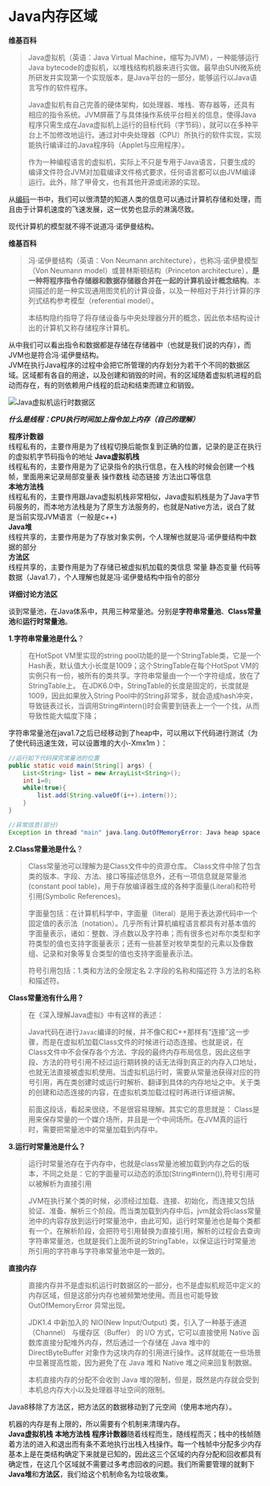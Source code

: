 # Java内存区域
**维基百科**  

> Java虚拟机（英语：Java Virtual Machine，缩写为JVM），一种能够运行Java bytecode的虚拟机，以堆栈结构机器来进行实做。最早由SUN微系统所研发并实现第一个实现版本，是Java平台的一部分，能够运行以Java语言写作的软件程序。
> 
> Java虚拟机有自己完善的硬体架构，如处理器、堆栈、寄存器等，还具有相应的指令系统。JVM屏蔽了与具体操作系统平台相关的信息，使得Java程序只需生成在Java虚拟机上运行的目标代码（字节码），就可以在多种平台上不加修改地运行。通过对中央处理器（CPU）所执行的软件实现，实现能执行编译过的Java程序码（Applet与应用程序）。
> 
> 作为一种编程语言的虚拟机，实际上不只是专用于Java语言，只要生成的编译文件符合JVM对加载编译文件格式要求，任何语言都可以由JVM编译运行。此外，除了甲骨文，也有其他开源或闭源的实现。  

从[编码](https://book.douban.com/subject/4822685/)一书中，我们可以很清楚的知道人类的信息可以通过计算机存储和处理，而且由于计算机速度的飞速发展，这一优势也显示的淋漓尽致。

现代计算机的模型就不得不说道冯·诺伊曼结构。

**维基百科** 

> 冯·诺伊曼结构（英语：Von Neumann architecture），也称冯·诺伊曼模型（Von Neumann model）或普林斯顿结构（Princeton architecture），**是一种将程序指令存储器和数据存储器合并在一起的计算机设计概念结构**。本词描述的是一种实现通用图灵机的计算设备，以及一种相对于并行计算的序列式结构参考模型（referential model）。
> 
> 本结构隐约指导了将存储设备与中央处理器分开的概念，因此依本结构设计出的计算机又称存储程序计算机。

从中我们可以看出指令和数据都是存储在存储器中（也就是我们说的内存），而JVM也是符合冯·诺伊曼结构。  
JVM在执行Java程序的过程中会把它所管理的内存划分为若干个不同的数据区域。区域都有各自的用途，以及创建和销毁的时间，有的区域随着虚拟机进程的启动而存在，有的则依赖用户线程的启动和结束而建立和销毁。  

![Java虚拟机运行时数据区](http://images2017.cnblogs.com/blog/632650/201709/632650-20170920231114712-718663561.png)

***什么是线程：CPU执行时间加上指令加上内存（自己的理解）***

**程序计数器**  
线程私有的，主要作用是为了线程切换后能恢复到正确的位置，记录的是正在执行的虚拟机字节码指令的地址
**Java虚拟机栈**  
线程私有的，主要作用是为了记录指令的执行信息，在入栈的时候会创建一个栈帧，里面用来记录局部变量表 操作数栈 动态链接 方法出口等信息  
**本地方法栈**   
线程私有的，主要作用跟Java虚拟机栈非常相似，Java虚拟机栈是为了Java字节码服务的，而本地方法栈是为了原生方法服务的，也就是Native方法，说白了就是当前实现JVM语言（一般是c++)  
**Java堆**  
线程共享的，主要作用是为了存放对象实例，个人理解也就是冯·诺伊曼结构中数据的部分  
**方法区**  
线程共享的，主要作用是为了存储已被虚拟机加载的类信息 常量 静态变量 代码等数据（Java1.7），个人理解也就是冯·诺伊曼结构中指令的部分 

**详细讨论方法区**  

谈到常量池，在Java体系中，共用三种常量池。分别是**字符串常量池**、**Class常量池**和**运行时常量池**。

**1.字符串常量池是什么**？

> 在HotSpot VM里实现的string pool功能的是一个StringTable类，它是一个Hash表，默认值大小长度是1009；这个StringTable在每个HotSpot VM的实例只有一份，被所有的类共享。字符串常量由一个一个字符组成，放在了StringTable上。
> 在JDK6.0中，StringTable的长度是固定的，长度就是1009，因此如果放入String Pool中的String非常多，就会造成hash冲突，导致链表过长，当调用String#intern()时会需要到链表上一个一个找，从而导致性能大幅度下降；

字符串常量池在java1.7之后已经移动到了heap中，可以用以下代码进行测试（为了使代码迅速生效，可以设置堆的大小-Xmx1m ）：

```java
//运行如下代码探究常量池的位置  
public static void main(String[] args) {
    List<String> list = new ArrayList<String>();
    int i=0;
    while(true){
        list.add(String.valueOf(i++).intern());
    }
}

//异常信息(部分)
Exception in thread "main" java.lang.OutOfMemoryError: Java heap space  
```

**2.Class常量池是什么**？

> Class常量池可以理解为是Class文件中的资源仓库。 Class文件中除了包含类的版本、字段、方法、接口等描述信息外，还有一项信息就是常量池(constant pool table)，用于存放编译器生成的各种字面量(Literal)和符号引用(Symbolic References)。
>
> 字面量包括：在计算机科学中，字面量（literal）是用于表达源代码中一个固定值的表示法（notation）。几乎所有计算机编程语言都具有对基本值的字面量表示，诸如：整数、浮点数以及字符串；而有很多也对布尔类型和字符类型的值也支持字面量表示；还有一些甚至对枚举类型的元素以及像数组、记录和对象等复合类型的值也支持字面量表示法。
>
> 符号引用包括：1.类和方法的全限定名 2.字段的名称和描述符 3.方法的名称和描述符。

**Class常量池有什么用？**

> 在《深入理解Java虚拟》中有这样的表述：
>
> Java代码在进行`Javac`编译的时候，并不像C和C++那样有“连接”这一步骤，而是在虚拟机加载Class文件的时候进行动态连接。也就是说，在Class文件中不会保存各个方法、字段的最终内存布局信息，因此这些字段、方法的符号引用不经过运行期转换的话无法得到真正的内存入口地址，也就无法直接被虚拟机使用。当虚拟机运行时，需要从常量池获得对应的符号引用，再在类创建时或运行时解析、翻译到具体的内存地址之中。关于类的创建和动态连接的内容，在虚拟机类加载过程时再进行详细讲解。
>
> 前面这段话，看起来很绕，不是很容易理解。其实它的意思就是： Class是用来保存常量的一个媒介场所，并且是一个中间场所。在JVM真的运行时，需要把常量池中的常量加载到内存中。

**3.运行时常量池是什么？**

> 运行时常量池存在于内存中，也就是class常量池被加载到内存之后的版本，不同之处是：它的字面量可以动态的添加(String#intern()),符号引用可以被解析为直接引用
>
> JVM在执行某个类的时候，必须经过加载、连接、初始化，而连接又包括验证、准备、解析三个阶段。而当类加载到内存中后，jvm就会将class常量池中的内容存放到运行时常量池中，由此可知，运行时常量池也是每个类都有一个。在解析阶段，会把符号引用替换为直接引用，解析的过程会去查询字符串常量池，也就是我们上面所说的StringTable，以保证运行时常量池所引用的字符串与字符串常量池中是一致的。



**直接内存**

> 直接内存并不是虚拟机运行时数据区的一部分，也不是虚拟机规范中定义的内存区域，但是这部分内存也被频繁地使用。而且也可能导致 OutOfMemoryError 异常出现。
>
> JDK1.4 中新加入的 NIO(New Input/Output) 类，引入了一种基于通道（Channel） 与缓存区（Buffer） 的 I/O 方式，它可以直接使用 Native 函数库直接分配堆外内存，然后通过一个存储在 Java 堆中的 DirectByteBuffer 对象作为这块内存的引用进行操作。这样就能在一些场景中显著提高性能，因为避免了在 Java 堆和 Native 堆之间来回复制数据。
>
> 本机直接内存的分配不会收到 Java 堆的限制，但是，既然是内存就会受到本机总内存大小以及处理器寻址空间的限制。

Java8移除了方法区，把方法区的数据移动到了元空间（使用本地内存）。

机器的内存是有上限的，所以需要有个机制来清理内存。  
**Java虚拟机栈** **本地方法栈** **程序计数器**随着线程而生，随线程而灭；栈中的栈帧随着方法的进入和退出而有条不紊地执行出栈入栈操作。每一个栈帧中分配多少内存基本上是在类结构确定下来就是已知的，因此这三个区域的内存分配和回收都具有确定性，在这几个区域就不需要过多考虑回收的问题。我们所需要管理的就剩下**Java堆**和**方法区**，我们给这个机制命名为垃圾收集。



